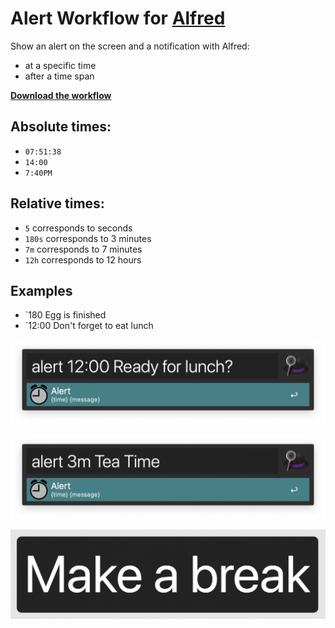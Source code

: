 # Alert Workflow for [Alfred][alfred]

Show an alert on the screen and a notification with Alfred:
- at a specific time
- after a time span

**[Download the workflow][download]**

## Absolute times:
* `07:51:38`
* `14:00`
* `7:40PM`

## Relative times:
* `5` corresponds to seconds
* `180s` corresponds to 3 minutes
* `7m` corresponds to 7 minutes
* `12h` corresponds to 12 hours

## Examples
* `180 Egg is finished
* `12:00 Don't forget to eat lunch


![](screenshots/AbsoluteTime.png)

![](screenshots/RelativeTime.png)

![](screenshots/Alert.png)


[download]: https://github.com/Macintron/Alfred-Workflow-Alert/releases/download/v1.0.0/Alert.v1.0.0.alfredworkflow
[alfred]: http://www.alfredapp.com